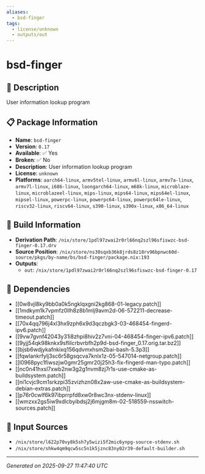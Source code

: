 ```yaml
---
aliases:
  - bsd-finger
tags:
  - license/unknown
  - outputs/out
---
```


# bsd-finger

## 📝 Description

User information lookup program

## 📋 Package Information

- **Name**: `bsd-finger`
- **Version**: `0.17`
- **Available**: ✅ Yes
- **Broken**: ✅ No
- **Description**: User information lookup program
- **License**: `unknown`
- **Platforms**: `aarch64-linux`, `armv5tel-linux`, `armv6l-linux`, `armv7a-linux`, `armv7l-linux`, `i686-linux`, `loongarch64-linux`, `m68k-linux`, `microblaze-linux`, `microblazeel-linux`, `mips-linux`, `mips64-linux`, `mips64el-linux`, `mipsel-linux`, `powerpc-linux`, `powerpc64-linux`, `powerpc64le-linux`, `riscv32-linux`, `riscv64-linux`, `s390-linux`, `s390x-linux`, `x86_64-linux`

## 🔧 Build Information

- **Derivation Path**: `/nix/store/1pdl97zwai2r0rl66nq2szl96sfiswzc-bsd-finger-0.17.drv`
- **Source Position**: `/nix/store/ns30sqxb36k8jrds8z18rv96bpnwc60d-source/pkgs/by-name/bs/bsd-finger/package.nix:193`
- **Outputs**:
  - `out`:  `/nix/store/1pdl97zwai2r0rl66nq2szl96sfiswzc-bsd-finger-0.17`

## 🔗 Dependencies

- [[0w8vjl8ky9bb0a0k5ngklqxgni2kg868-01-legacy.patch]]
- [[1mdkym1k7vpmfz0llh8z8b1mlj9avm2d-06-572211-decrease-timeout.patch]]
- [[70x4qq796j4xl3hx9zph6x9d3qczbgk3-03-468454-fingerd-ipv6.patch]]
- [[9vw7gvnf42043y31i8zhpi8hiv2z7vni-04-468454-finger-ipv6.patch]]
- [[9yjj54qk98knkx9sflilcrbvrbfh2p9d-bsd-finger_0.17.orig.tar.bz2]]
- [[bjsb6wdjykafnkixq156qdvmxhsm2bai-bash-5.3p3]]
- [[fqwlankrfylj3sc6r58gsqcva7knlx1z-05-547014-netgroup.patch]]
- [[l0968pyc1fiwszjw0gmr25gmr20j25h3-fix-fingerd-man-typo.patch]]
- [[nc0n41hxsl7xwb2nw3g2g1nvm8zj7r1s-use-cmake-as-buildsystem.patch]]
- [[ni1cvjc9cm1srkzpi35zvizhzn08x2aw-use-cmake-as-buildsystem-debian-extras.patch]]
- [[p76r0cwlf6k97ibprrpfd8xw0r8wc3nx-stdenv-linux]]
- [[wmzxx2gs5iw9xdlcbyibdsj2j6mjgm8m-02-518559-nsswitch-sources.patch]]

## 📁 Input Sources

- `/nix/store/l622p70vy8k5sh7y5wizi5f2mic6ynpg-source-stdenv.sh`
- `/nix/store/shkw4qm9qcw5sc5n1k5jznc83ny02r39-default-builder.sh`

---
*Generated on 2025-09-27 11:47:40 UTC*
